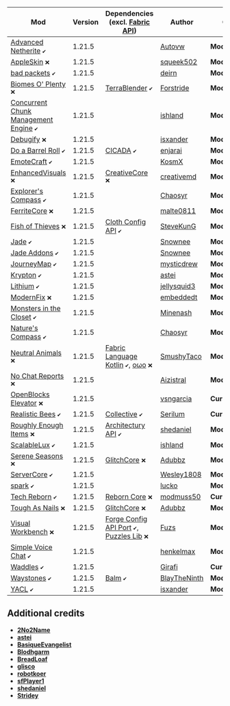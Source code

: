 | Mod | Version | Dependencies (excl. [Fabric API][url-fabric-api])| Author | CDN |
|-----|---------|--------------------------------------------------|--------|-----|
| [Advanced Netherite][url-advanced-netherite] `✔️` | 1.21.5 | | [Autovw][url-Autovw] | __Modrinth__ |
| [AppleSkin][url-appleskin] `❌` | 1.21.5 | | [squeek502][url-squeek502] | __Modrinth__ |
| [bad packets][url-bad-packets] `✔️` | 1.21.5 | | [deirn][url-deirn] | __Modrinth__ |
| [Biomes O' Plenty][url-biomes-o-plenty] `❌` | 1.21.5 | [TerraBlender][url-terrablender] `✔️` | [Forstride][url-Forstride] | __Modrinth__ |
| [Concurrent Chunk Management Engine][url-concurrent-chunk-management-engine] `✔️` | 1.21.5 | | [ishland][url-ishland] | __Modrinth__ |
| [Debugify][url-debugify] `❌` | 1.21.5 | | [isxander][url-isxander] | __Modrinth__ |
| [Do a Barrel Roll][url-do-a-barrel-roll] `✔️` | 1.21.5 | [CICADA][url-cicada] `✔️` | [enjarai][url-enjarai] | __Modrinth__ |
| [EmoteCraft][url-emotecraft] `✔️` | 1.21.5 | | [KosmX][url-kosmx] | __Modrinth__ |
| [EnhancedVisuals][url-enhancedvisuals] `❌` | 1.21.5 | [CreativeCore][url-creativecore] `❌` | [creativemd][url-creativemd] | __Modrinth__ |
| [Explorer's Compass][url-explorers-compass] `✔️` | 1.21.5 | | [Chaosyr][url-chaosyr] | __Modrinth__ |
| [FerriteCore][url-ferritecore] `❌` | 1.21.5 | | [malte0811][url-malte0811] | __Modrinth__ |
| [Fish of Thieves][url-fish-of-thieves] `❌` | 1.21.5 | [Cloth Config API][url-cloth-config-api] `✔️` | [SteveKunG][url-stevekung] | __Modrinth__ |
| [Jade][url-jade] `✔️` | 1.21.5 | | [Snownee][url-snownee] | __Modrinth__ |
| [Jade Addons][url-jade-addons] `✔️` | 1.21.5 | | [Snownee][url-snownee] | __Modrinth__ |
| [JourneyMap][url-journeymap] `✔️` | 1.21.5 | | [mysticdrew][url-mysticdrew] | __Modrinth__ |
| [Krypton][url-krypton] `✔️` | 1.21.5 | | [astei][url-astei] | __Modrinth__ |
| [Lithium][url-lithium] `✔️` | 1.21.5 | | [jellysquid3][url-jellysquid3] | __Modrinth__ |
| [ModernFix][url-modernfix] `❌` | 1.21.5 | | [embeddedt][url-embeddedt] | __Modrinth__ |
| [Monsters in the Closet][url-monsters-in-the-closet] `✔️` | 1.21.5 | | [Minenash][url-minenash] | __Modrinth__ |
| [Nature's Compass][url-natures-compass] `✔️` | 1.21.5 | | [Chaosyr][url-chaosyr] | __Modrinth__ |
| [Neutral Animals][url-neutral-animals] `❌` | 1.21.5 | [Fabric Language Kotlin][url-fabric-language-kotlin] `✔️`, [oωo][url-owo-lib] `❌` | [SmushyTaco][url-smushytaco] | __Modrinth__ |
| [No Chat Reports][url-no-chat-reports] `❌` | 1.21.5 | | [Aizistral][url-aizistral] | __Modrinth__ |
| [OpenBlocks Elevator][url-openblocks-elevator] `❌` | 1.21.5 | | [vsngarcia][url-vsngarcia] | __CurseForge__ |
| [Realistic Bees][url-realistic-bees] `✔️` | 1.21.5 | [Collective][url-collective] `✔️` | [Serilum][url-serilum] | __CurseForge__ |
| [Roughly Enough Items][url-roughly-enough-items] `❌` | 1.21.5 | [Architectury API][url-architectury-api] `✔️` | [shedaniel][url-shedaniel] | __Modrinth__ |
| [ScalableLux][url-scalablelux] `✔️` | 1.21.5 | | [ishland][url-ishland] | __Modrinth__ |
| [Serene Seasons][url-serene-seasons] `❌` | 1.21.5 | [GlitchCore][url-glitchcore] `❌` | [Adubbz][url-adubbz] | __Modrinth__ |
| [ServerCore][url-servercore] `✔️` | 1.21.5 | | [Wesley1808][url-wesley1808] | __Modrinth__ |
| [spark][url-spark] `✔️` | 1.21.5 | | [lucko][url-lucko] | __Modrinth__ |
| [Tech Reborn][url-tech-reborn] `✔️` | 1.21.5 | [Reborn Core][url-reborn-core] `❌` | [modmuss50][url-modmuss50] | __CurseForge__ |
| [Tough As Nails][url-tough-as-nails] `❌` | 1.21.5 | [GlitchCore][url-glitchcore] `❌` | [Adubbz][url-adubbz] | __Modrinth__ |
| [Visual Workbench][url-visual-workbench] `❌` | 1.21.5 | [Forge Config API Port][url-forge-config-api-port] `✔️`, [Puzzles Lib][url-puzzles-lib] `❌` | [Fuzs][url-fuzs] | __Modrinth__ |
| [Simple Voice Chat][url-simple-voice-chat] `✔️` | 1.21.5 | | [henkelmax][url-henkelmax] | __Modrinth__ |
| [Waddles][url-waddles] `✔️` | 1.21.5 | | [Girafi][url-girafi] | __CurseForge__ |
| [Waystones][url-waystones] `✔️` | 1.21.5 | [Balm][url-balm] `✔️` | [BlayTheNinth][url-blaytheninth] | __Modrinth__ |
| [YACL][url-yacl] `✔️` | 1.21.5 | | [isxander][url-isxander] | __Modrinth__ |

## Additional credits
- [__2No2Name__][url-2no2name]
- [__astei__][url-astei]
- [__BasiqueEvangelist__][url-basiqueevangelist]
- [__Blodhgarm__][url-blodhgarm]
- [__BreadLoaf__][url-breadloaf]
- [__glisco__][url-glisco]
- [__robotkoer__][url-robotkoer]
- [__sfPlayer1__][url-sfplayer1]
- [__shedaniel__][url-shedaniel]
- [__Stridey__][url-stridey]

<!-- loaders -->
[url-fabric]: <https://maven.fabricmc.net/net/fabricmc/fabric-installer/1.0.1/fabric-installer-1.0.1.jar>
<!-- authors -->
[url-2no2name]: <https://modrinth.com/user/2No2Name>
[url-adubbz]: <https://modrinth.com/user/Adubbz>
[url-astei]: <https://modrinth.com/user/astei>
[url-autovw]: <https://modrinth.com/user/Autovw>
[url-aizistral]: <https://modrinth.com/user/Aizistral>
[url-basiqueevangelist]: <https://modrinth.com/user/BasiqueEvangelist>
[url-blaytheninth]: <https://modrinth.com/user/BlayTheNinth>
[url-blodhgarm]: <https://modrinth.com/user/Blodhgarm>
[url-breadloaf]: <https://modrinth.com/user/BreadLoaf>
[url-chaosyr]: <https://modrinth.com/user/Chaosyr>
[url-creativemd]: <https://modrinth.com/user/creativemd>
[url-deirn]: <https://modrinth.com/user/deirn>
[url-dima-dencep]: <https://modrinth.com/user/dima_dencep>
[url-duplexsystem]: <https://modrinth.com/user/duplexsystem>
[url-embeddedt]: <https://modrinth.com/user/embeddedt>
[url-enjarai]: <https://modrinth.com/user/enjarai>
[url-forstride]: <https://modrinth.com/user/Forstride>
[url-fuzs]: <https://modrinth.com/user/Fuzs>
[url-girafi]: <https://www.curseforge.com/members/girafi>
[url-glisco]: <https://modrinth.com/user/glisco>
[url-henkelmax]: <https://modrinth.com/user/henkelmax>
[url-ishland]: <https://modrinth.com/user/ishland>
[url-isxander]: <https://modrinth.com/user/isxander>
[url-jellysquid3]: <https://modrinth.com/user/jellysquid3>
[url-kosmx]: <https://modrinth.com/user/KosmX>
[url-lucko]: <https://modrinth.com/user/lucko>
[url-malte0811]: <https://modrinth.com/user/malte0811>
[url-minenash]: <https://modrinth.com/user/Minenash>
[url-modmuss50]: <https://modrinth.com/user/modmuss50>
[url-mysticdrew]: <https://modrinth.com/user/mysticdrew>
[url-robotkoer]: <https://modrinth.com/user/robotkoer>
[url-serilum]: <https://modrinth.com/user/Serilum>
[url-sfplayer1]: <https://modrinth.com/user/sfPlayer1>
[url-shedaniel]: <https://modrinth.com/user/shedaniel>
[url-smushytaco]: <https://modrinth.com/user/SmushyTaco>
[url-snownee]: <https://modrinth.com/user/Snownee>
[url-stevekung]: <https://modrinth.com/user/SteveKunG>
[url-stridey]: <https://modrinth.com/user/Stridey>
[url-squeek502]: <https://modrinth.com/user/squeek502>
[url-vsngarcia]: <https://www.curseforge.com/members/vsngarcia>
[url-wesley1808]: <https://www.curseforge.com/members/Wesley1808>
<!-- mods -->
[url-advanced-netherite]: <https://cdn.modrinth.com/data/CFX9ftUJ/versions/ktpNQJ54/advancednetherite-fabric-2.2.3-1.21.5.jar>
[url-appleskin]: <https://cdn.modrinth.com/data/EsAfCjCV/versions/cHQjeYVS/appleskin-fabric-mc1.21.3-3.0.6.jar>
[url-architectury-api]: <https://www.curseforge.com/minecraft/mc-mods/architectury-api/download/6351683>
[url-bad-packets]: <https://cdn.modrinth.com/data/ftdbN0KK/versions/hjhT2sMz/badpackets-fabric-0.8.2.jar>
[url-balm]: <https://cdn.modrinth.com/data/MBAkmtvl/versions/JwhBL8Nb/balm-fabric-1.21.5-21.5.8.jar>
[url-biomes-o-plenty]: <https://cdn.modrinth.com/data/HXF82T3G/versions/fnWSrWtY/BiomesOPlenty-fabric-1.21.4-21.4.0.22.jar>
[url-cicada]: <https://cdn.modrinth.com/data/IwCkru1D/versions/PgAWAiwk/cicada-lib-0.11.9%2B1.21.5-and-above.jar>
[url-cloth-config-api]: <https://cdn.modrinth.com/data/9s6osm5g/versions/qA00xo1O/cloth-config-18.0.145-fabric.jar>
[url-collective]: <https://cdn.modrinth.com/data/e0M1UDsY/versions/i0vDgxqx/collective-1.21.5-7.99.jar>
[url-concurrent-chunk-management-engine]: <https://cdn.modrinth.com/data/VSNURh3q/versions/stzC1jlZ/c2me-fabric-mc1.21.5-0.3.2%2Balpha.0.66.jar>
[url-creativecore]: <https://cdn.modrinth.com/data/OsZiaDHq/versions/ixu9AXyq/CreativeCore_FABRIC_v2.12.35_mc1.21.4.jar>
[url-debugify]: <https://cdn.modrinth.com/data/QwxR6Gcd/versions/yjpSgPEw/Debugify-1.21.4%2B1.1.jar>
[url-do-a-barrel-roll]: <https://cdn.modrinth.com/data/6FtRfnLg/versions/V0e6gDT5/do_a_barrel_roll-fabric-3.8.1%2B1.21.5.jar>
[url-emotecraft]: <https://cdn.modrinth.com/data/pZ2wrerK/versions/fqyj29ZM/emotecraft-fabric-for-MC1.21.5-rc1-2.6.0-a.build.87.jar>
[url-enhancedvisuals]: <https://cdn.modrinth.com/data/KjL0jE2w/versions/2HAAAG2J/EnhancedVisuals_FABRIC_v1.8.17_mc1.21.4.jar>
[url-explorers-compass]: <https://cdn.modrinth.com/data/RV1qfVQ8/versions/QddHC5Vo/ExplorersCompass-1.21.4-2.2.6-fabric.jar>
[url-fabric-api]: <https://cdn.modrinth.com/data/P7dR8mSH/versions/rYSz5dRU/fabric-api-0.119.6%2B1.21.5.jar>
[url-fabric-language-kotlin]: <https://cdn.modrinth.com/data/Ha28R6CL/versions/E4WyjCxJ/fabric-language-kotlin-1.13.2%2Bkotlin.2.1.20.jar>
[url-ferritecore]: <https://cdn.modrinth.com/data/uXXizFIs/versions/IPM0JlHd/ferritecore-7.1.1-fabric.jar>
[url-fish-of-thieves]: <https://cdn.modrinth.com/data/BzOTnuqM/versions/L7kKDJaE/fish_of_thieves-mc1.21.4-v4.0.3-fabric.jar>
[url-forge-config-api-port]: <https://cdn.modrinth.com/data/ohNO6lps/versions/mlQdrgSO/ForgeConfigAPIPort-v21.5.1-1.21.5-Fabric.jar>
[url-glitchcore]: <https://cdn.modrinth.com/data/s3dmwKy5/versions/gBxcKjMS/GlitchCore-fabric-1.21.4-2.3.0.4.jar>
[url-jade]: <https://cdn.modrinth.com/data/nvQzSEkH/versions/OD4lLSAh/Jade-1.21.5-Fabric-18.0.1.jar>
[url-jade-addons]: <https://cdn.modrinth.com/data/fThnVRli/versions/xtWiiv5X/JadeAddons-1.21.1-Fabric-6.0.3.jar>
[url-journeymap]: <https://cdn.modrinth.com/data/lfHFW1mp/versions/SqO7bu9L/journeymap-fabric-1.21.5-6.0.0-beta.43.jar>
[url-krypton]: <https://cdn.modrinth.com/data/fQEb0iXm/versions/neW85eWt/krypton-0.2.9.jar>
[url-lithium]: <https://cdn.modrinth.com/data/gvQqBUqZ/versions/nhc57Td2/lithium-fabric-0.16.0%2Bmc1.21.5.jar>
[url-modernfix]: <https://cdn.modrinth.com/data/nmDcB62a/versions/ZGxQddYr/modernfix-fabric-5.20.3%2Bmc1.21.4.jar>
[url-monsters-in-the-closet]: <https://cdn.modrinth.com/data/GMA8jFBD/versions/57WSUc6t/monsters-in-the-closet-1.0.3%2B1.21.2.jar>
[url-natures-compass]: <https://cdn.modrinth.com/data/fPetb5Kh/versions/FtXoG4cB/NaturesCompass-1.21.5-2.2.8-fabric.jar>
[url-neutral-animals]: <https://cdn.modrinth.com/data/w1AXlLHd/versions/Uzy8fWaG/neutral-animals-1.2.10.jar>
[url-no-chat-reports]: <https://cdn.modrinth.com/data/qQyHxfxd/versions/9xt05630/NoChatReports-FABRIC-1.21.4-v2.11.0.jar>
[url-openblocks-elevator]: <https://www.curseforge.com/minecraft/mc-mods/openblocks-elevator/download/5990832>
[url-owo-lib]: <https://cdn.modrinth.com/data/ccKDOlHs/versions/kNCPPFb2/owo-lib-0.12.20%2B1.21.4.jar>
[url-puzzles-lib]: <https://cdn.modrinth.com/data/QAGBst4M/versions/MITyEk30/PuzzlesLib-v21.4.13-1.21.4-Fabric.jar>
[url-reborn-core]: <https://www.curseforge.com/minecraft/mc-mods/reborncore/download/6136161>
[url-realistic-bees]: <https://cdn.modrinth.com/data/tG6HkcWx/versions/GVwEXbqy/realisticbees-1.21.5-4.1.jar>
[url-roughly-enough-items]: <https://cdn.modrinth.com/data/nfn13YXA/versions/EJdFrEjD/RoughlyEnoughItems-18.0.800-fabric.jar>
[url-scalablelux]: <https://cdn.modrinth.com/data/Ps1zyz6x/versions/UueJNiJn/ScalableLux-0.1.3%2Bbeta.1%2Bfabric.4039a8d-all.jar>
[url-serene-seasons]: <https://cdn.modrinth.com/data/e0bNACJD/versions/qanVNGyt/SereneSeasons-fabric-1.21.4-10.4.0.6.jar>
[url-servercore]: <https://cdn.modrinth.com/data/4WWQxlQP/versions/whVgWjOT/servercore-fabric-1.5.9%2B1.21.5.jar>
[url-spark]: <https://cdn.modrinth.com/data/l6YH9Als/versions/NURCAL12/spark-1.10.128-fabric.jar>
[url-tech-reborn]: <https://www.curseforge.com/minecraft/mc-mods/techreborn/download/6347878>
[url-terrablender]: <https://cdn.modrinth.com/data/kkmrDlKT/versions/Gj73DHgF/TerraBlender-fabric-1.21.5-5.0.0.0.jar>
[url-tough-as-nails]: <https://cdn.modrinth.com/data/ge1sOdFH/versions/Ut7LTr3M/ToughAsNails-fabric-1.21.4-10.4.0.3.jar>
[url-simple-voice-chat]: <https://cdn.modrinth.com/data/9eGKb6K1/versions/8NDcr1mc/voicechat-fabric-1.21.5-2.5.28.jar>
[url-visual-workbench]: <https://cdn.modrinth.com/data/kfqD1JRw/versions/eEmPD3gO/VisualWorkbench-v21.4.1-1.21.4-Fabric.jar>
[url-waddles]: <https://www.curseforge.com/minecraft/mc-mods/waddles/download/6353427>
[url-waystones]: <https://cdn.modrinth.com/data/LOpKHB2A/versions/ca46XnXg/waystones-fabric-1.21.5-21.5.1.jar>
[url-yacl]: <https://cdn.modrinth.com/data/1eAoo2KR/versions/5yBEzonb/yet_another_config_lib_v3-3.6.6%2B1.21.5-fabric.jar>

